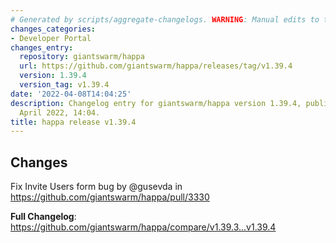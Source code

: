 ```yaml
---
# Generated by scripts/aggregate-changelogs. WARNING: Manual edits to this files will be overwritten.
changes_categories:
- Developer Portal
changes_entry:
  repository: giantswarm/happa
  url: https://github.com/giantswarm/happa/releases/tag/v1.39.4
  version: 1.39.4
  version_tag: v1.39.4
date: '2022-04-08T14:04:25'
description: Changelog entry for giantswarm/happa version 1.39.4, published on 08
  April 2022, 14:04.
title: happa release v1.39.4
---
```


## Changes

Fix Invite Users form bug by @gusevda in https://github.com/giantswarm/happa/pull/3330


**Full Changelog**: https://github.com/giantswarm/happa/compare/v1.39.3...v1.39.4
